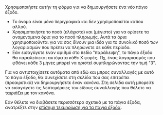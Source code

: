 Χρησιμοποιήστε αυτήν τη φόρμα για να δημιουργήσετε ένα νέο πάγιο έξοδο.

* Το όνομα είναι μόνο περιγραφικό και δεν χρησιμοποιείται κάπου αλλού.
* Χρησιμοποιήστε το ποσό (ελάχιστο) και (μέγιστο) για να ορίσετε τα αναμενόμενα όρια για το ποσό πληρωμής. Αυτά τα όρια χρησιμοποιούνται για να σας δίνουν μια ιδέα για το συνολικό ποσό των λογαριασμών που πρέπει να πληρώνετε σε κάθε περίοδο.
* Εάν εισαγάγετε έναν αριθμό στο πεδίο "παράλειψη", το πάγιο έξοδο θα παραλείπεται αυτόματα κάθε Χ φορές. Πχ, ένας λογαριασμός που φθάνει κάθε 3 μήνες μπορεί να οριστεί συμπληρώνοντας την τιμή "3".

Για να αντιστοιχίσετε αυτόματα από εδώ και μπρος συναλλαγές με αυτό το πάγιο έξοδο, θα συνεχίσετε στη σελίδα που σας επιτρέπει (προαιρετικά) να δημιουργήσετε έναν κανόνα. Στη σελίδα αυτή μπορείτε να εισαγάγετε τις λεπτομέρειες του είδους συναλλαγής που θέλετε να ταιριάζει με τον κανόνα.

Εάν θέλετε να διαβάσετε περισσότερα σχετικά με τα πάγια έξοδα, ανατρέξτε στην [επίσημη τεκμηρίωση για τα πάγια έξοδα](https://docs.firefly-iii.org/advanced-concepts/bills).